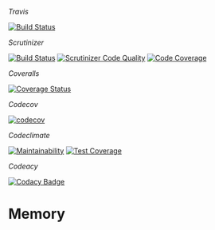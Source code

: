 *Travis*

[![Build Status](https://travis-ci.org/bredsjomagnus/memory.svg?branch=master)](https://travis-ci.org/bredsjomagnus/memory)

*Scrutinizer*

[![Build Status](https://scrutinizer-ci.com/g/bredsjomagnus/memory/badges/build.png?b=master)](https://scrutinizer-ci.com/g/bredsjomagnus/memory/build-status/master)
[![Scrutinizer Code Quality](https://scrutinizer-ci.com/g/bredsjomagnus/memory/badges/quality-score.png?b=master)](https://scrutinizer-ci.com/g/bredsjomagnus/memory/?branch=master)
[![Code Coverage](https://scrutinizer-ci.com/g/bredsjomagnus/memory/badges/coverage.png?b=master)](https://scrutinizer-ci.com/g/bredsjomagnus/memory/?branch=master)

*Coveralls*

[![Coverage Status](https://coveralls.io/repos/github/bredsjomagnus/memory/badge.svg?branch=master)](https://coveralls.io/github/bredsjomagnus/memory?branch=master)

*Codecov*

[![codecov](https://codecov.io/gh/bredsjomagnus/Memory/branch/master/graph/badge.svg)](https://codecov.io/gh/bredsjomagnus/Memory)

*Codeclimate*

[![Maintainability](https://api.codeclimate.com/v1/badges/a0743fcaaf6e31f8e958/maintainability)](https://codeclimate.com/github/bredsjomagnus/memory/maintainability)
[![Test Coverage](https://api.codeclimate.com/v1/badges/a0743fcaaf6e31f8e958/test_coverage)](https://codeclimate.com/github/bredsjomagnus/memory/test_coverage)

*Codeacy*

[![Codacy Badge](https://api.codacy.com/project/badge/Grade/59e45be9ec944a0b8b08992f61086b85)](https://www.codacy.com/app/bredsjomagnus/memory?utm_source=github.com&amp;utm_medium=referral&amp;utm_content=bredsjomagnus/memory&amp;utm_campaign=Badge_Grade)

# Memory
